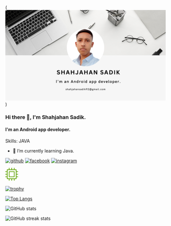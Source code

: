  (![I'm an Android app developer.](https://github.com/ShahjahanSadik1/ShahjahanSadik1/blob/main/Beige%20Grey%20Vlogger%20YouTube%20Banner.png?raw=true))


### Hi there 👋, I'm Shahjahan Sadik.
#### I'm an Android app developer.

Skills: JAVA

- 🌱 I’m currently learning Java. 


[<img src='https://cdn.jsdelivr.net/npm/simple-icons@3.0.1/icons/github.svg' alt='github' height='40'>](https://github.com/ShahjahanSadik1)  [<img src='https://cdn.jsdelivr.net/npm/simple-icons@3.0.1/icons/facebook.svg' alt='facebook' height='40'>](https://www.facebook.com/shahjahan.sadik.31)  [<img src='https://cdn.jsdelivr.net/npm/simple-icons@3.0.1/icons/instagram.svg' alt='instagram' height='40'>](https://www.instagram.com/@shahjahansadik92/)  

<a href='https://docs.github.com/en/developers'><img src='https://raw.githubusercontent.com/acervenky/animated-github-badges/master/assets/devbadge.gif' width='40' height='40'></a> 

[![trophy](https://github-profile-trophy.vercel.app/?username=ShahjahanSadik1)](https://github.com/ryo-ma/github-profile-trophy)

[![Top Langs](https://github-readme-stats.vercel.app/api/top-langs/?username=ShahjahanSadik1)](https://github.com/anuraghazra/github-readme-stats)

![GitHub stats](https://github-readme-stats.vercel.app/api?username=ShahjahanSadik1&show_icons=true)  

![GitHub streak stats](https://streak-stats.demolab.com/?user=ShahjahanSadik1)  




<!--
**ShahjahanSadik1/ShahjahanSadik1** is a ✨ _special_ ✨ repository because its `README.md` (this file) appears on your GitHub profile.

Here are some ideas to get you started:

- 🔭 I’m currently working on ...
- 🌱 I’m currently learning ...
- 👯 I’m looking to collaborate on ...
- 🤔 I’m looking for help with ...
- 💬 Ask me about ...
- 📫 How to reach me: ...
- 😄 Pronouns: ...
- ⚡ Fun fact: ...
-->
